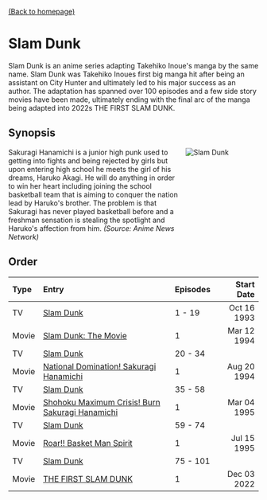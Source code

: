 [(Back to homepage)](../README.md)
# Slam Dunk

Slam Dunk is an anime series adapting Takehiko Inoue's manga by the same name. Slam Dunk was Takehiko Inoues first big manga hit after being an assistant on City Hunter and ultimately led to his major success as an author. The adaptation has spanned over 100 episodes and a few side story movies have been made, ultimately ending with the final arc of the manga being adapted into 2022s THE FIRST SLAM DUNK.

## Synopsis

<div style="display: flex;">
    <div style="width: 70%;">
        Sakuragi Hanamichi is a junior high punk used to getting into fights and being rejected by girls but upon entering high school he meets the girl of his dreams, Haruko Akagi. He will do anything in order to win her heart including joining the school basketball team that is aiming to conquer the nation lead by Haruko's brother. The problem is that Sakuragi has never played basketball before and a freshman sensation is stealing the spotlight and Haruko's affection from him. <span style="font-style: italic;">(Source: Anime News Network)</span>
    </div>
    <div style="width: 30%; padding-left: 1em;"><img src="https://s4.anilist.co/file/anilistcdn/media/anime/cover/large/nx170-EHrwa8o5hJGo.jpg" title="Slam Dunk"></div>
</div>

## Order

| **Type** | **Entry** | **Episodes** | **Start Date** |
| :------- | :-------- | :----------- | -------------: |
| TV    | [Slam Dunk](https://anilist.co/anime/170/) | 1 - 19 | Oct 16 1993 |
| Movie | [Slam Dunk: The Movie](https://anilist.co/anime/1764/) | 1 | Mar 12 1994 |
| TV    | [Slam Dunk](https://anilist.co/anime/170/) | 20 - 34 |  |
| Movie | [National Domination! Sakuragi Hanamichi](https://anilist.co/anime/1861/) | 1 | Aug 20 1994 |
| TV    | [Slam Dunk](https://anilist.co/anime/170/) | 35 - 58 |  |
| Movie | [Shohoku Maximum Crisis! Burn Sakuragi Hanamichi](https://anilist.co/anime/2498/) | 1 | Mar 04 1995 |
| TV    | [Slam Dunk](https://anilist.co/anime/170/) | 59 - 74 |  |
| Movie | [Roar!! Basket Man Spirit](https://anilist.co/anime/2499/) | 1 | Jul 15 1995 |
| TV    | [Slam Dunk](https://anilist.co/anime/170/) | 75 - 101 |  |
| Movie | [THE FIRST SLAM DUNK](https://anilist.co/anime/128207/) | 1 | Dec 03 2022 |